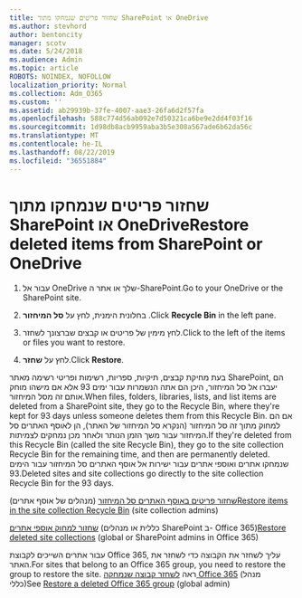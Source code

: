 ```yaml
---
title: שחזור פריטים שנמחקו מתוך SharePoint או OneDrive
ms.author: stevhord
author: bentoncity
manager: scotv
ms.date: 5/24/2018
ms.audience: Admin
ms.topic: article
ROBOTS: NOINDEX, NOFOLLOW
localization_priority: Normal
ms.collection: Adm_O365
ms.custom: ''
ms.assetid: ab29939b-37fe-4007-aae3-26fa6d2f57fa
ms.openlocfilehash: 588c774d56ab092e7d50321ca6be9e2dd4f03f16
ms.sourcegitcommit: 1d98db8acb9959aba3b5e308a567ade6b62da56c
ms.translationtype: MT
ms.contentlocale: he-IL
ms.lasthandoff: 08/22/2019
ms.locfileid: "36551884"
---
```

# <a name="restore-deleted-items-from-sharepoint-or-onedrive"></a><span data-ttu-id="b5680-102">שחזור פריטים שנמחקו מתוך SharePoint או OneDrive</span><span class="sxs-lookup"><span data-stu-id="b5680-102">Restore deleted items from SharePoint or OneDrive</span></span>

1. <span data-ttu-id="b5680-103">עבור אל OneDrive שלך או אתר ה-SharePoint.</span><span class="sxs-lookup"><span data-stu-id="b5680-103">Go to your OneDrive or the SharePoint site.</span></span>
    
2. <span data-ttu-id="b5680-104">בחלונית הימנית, לחץ על **סל המיחזור** .</span><span class="sxs-lookup"><span data-stu-id="b5680-104">Click **Recycle Bin** in the left pane.</span></span> 
    
3. <span data-ttu-id="b5680-105">לחץ מימין של פריטים או קבצים שברצונך לשחזר.</span><span class="sxs-lookup"><span data-stu-id="b5680-105">Click to the left of the items or files you want to restore.</span></span>
    
4. <span data-ttu-id="b5680-106">לחץ על **שחזר**.</span><span class="sxs-lookup"><span data-stu-id="b5680-106">Click **Restore**.</span></span> 
    
<span data-ttu-id="b5680-107">בעת מחיקת קבצים, תיקיות, ספריות, רשימות ופריטי רשימה מאתר SharePoint, הם יעברו אל סל המיחזור, היכן הם אתה הנשמרות עבור ימים 93 אלא אם מישהו מוחק אותם זה מסל המיחזור.</span><span class="sxs-lookup"><span data-stu-id="b5680-107">When files, folders, libraries, lists, and list items are deleted from a SharePoint site, they go to the Recycle Bin, where they're kept for 93 days unless someone deletes them from this Recycle Bin.</span></span> <span data-ttu-id="b5680-108">אם הם למחוק מתוך זה סל המיחזור (הנקרא סל המיחזור של האתר), הן לאוסף האתרים סל המיחזור עבור משך הזמן הנותר ולאחר מכן נמחקים לצמיתות.</span><span class="sxs-lookup"><span data-stu-id="b5680-108">If they're deleted from this Recycle Bin (called the site Recycle Bin), they go to the site collection Recycle Bin for the remaining time, and then are permanently deleted.</span></span> <span data-ttu-id="b5680-109">שנמחקו אתרים ואוספי אתרים עבור ישירות אל אוסף האתרים סל המיחזור עבור הימים 93.</span><span class="sxs-lookup"><span data-stu-id="b5680-109">Deleted sites and site collections go directly to the site collection Recycle Bin for the 93 days.</span></span>
  
<span data-ttu-id="b5680-110">[שחזור פריטים באוסף האתרים סל המיחזור](https://go.microsoft.com/fwlink/?linkid=867800) (מנהלים של אוסף אתרים)</span><span class="sxs-lookup"><span data-stu-id="b5680-110">[Restore items in the site collection Recycle Bin](https://go.microsoft.com/fwlink/?linkid=867800) (site collection admins)</span></span> 
  
<span data-ttu-id="b5680-111">[שחזור למחוק אוספי אתרים](https://go.microsoft.com/fwlink/?linkid=867660) (כללית או מנהלים SharePoint ב- Office 365)</span><span class="sxs-lookup"><span data-stu-id="b5680-111">[Restore deleted site collections](https://go.microsoft.com/fwlink/?linkid=867660) (global or SharePoint admins in Office 365)</span></span> 
  
<span data-ttu-id="b5680-112">עבור אתרים השייכים לקבוצת Office 365, עליך לשחזר את הקבוצה כדי לשחזר את האתר.</span><span class="sxs-lookup"><span data-stu-id="b5680-112">For sites that belong to an Office 365 group, you need to restore the group to restore the site.</span></span> <span data-ttu-id="b5680-113">ראה [לשחזר קבוצה שנמחקה Office 365](https://go.microsoft.com/fwlink/?linkid=867802) (מנהל כללי)</span><span class="sxs-lookup"><span data-stu-id="b5680-113">See [Restore a deleted Office 365 group](https://go.microsoft.com/fwlink/?linkid=867802) (global admin)</span></span> 
  

